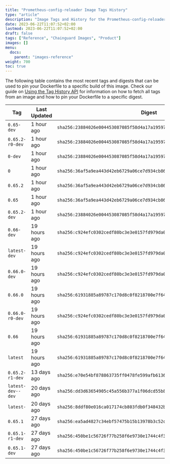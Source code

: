 ```yaml
---
title: "Prometheus-config-reloader Image Tags History"
type: "article"
description: "Image Tags and History for the Prometheus-config-reloader Chainguard Image"
date: 2023-06-22T11:07:52+02:00
lastmod: 2023-06-22T11:07:52+02:00
draft: false
tags: ["Reference", "Chainguard Images", "Product"]
images: []
menu:
  docs:
    parent: "images-reference"
weight: 700
toc: true
---
```


The following table contains the most recent tags and digests that can be used to pin your Dockerfile to a specific build of this image. Check our guide on [Using the Tag History API](/chainguard/chainguard-images/using-the-tag-history-api/) for information on how to fetch all tags from an image and how to pin your Dockerfile to a specific digest.

| Tag               | Last Updated | Digest                                                                    |
|-------------------|--------------|---------------------------------------------------------------------------|
| `0.65-dev`        | 1 hour ago   | `sha256:23884026e004453087085f58d4a17a19597ea2475e29fc9b622ce5c544287f48` |
| `0.65.2-r0-dev`   | 1 hour ago   | `sha256:23884026e004453087085f58d4a17a19597ea2475e29fc9b622ce5c544287f48` |
| `0-dev`           | 1 hour ago   | `sha256:23884026e004453087085f58d4a17a19597ea2475e29fc9b622ce5c544287f48` |
| `0`               | 1 hour ago   | `sha256:36af5a9ea443d42eb6729a06ce7d934cb866caea6390b35f1865b52f9ff147f4` |
| `0.65.2`          | 1 hour ago   | `sha256:36af5a9ea443d42eb6729a06ce7d934cb866caea6390b35f1865b52f9ff147f4` |
| `0.65`            | 1 hour ago   | `sha256:36af5a9ea443d42eb6729a06ce7d934cb866caea6390b35f1865b52f9ff147f4` |
| `0.65.2-dev`      | 1 hour ago   | `sha256:23884026e004453087085f58d4a17a19597ea2475e29fc9b622ce5c544287f48` |
| `0.66-dev`        | 19 hours ago | `sha256:c924efc0302cedf80bc3e3e0157fd979da07bfc918faea877d26ebf0e9257221` |
| `latest-dev`      | 19 hours ago | `sha256:c924efc0302cedf80bc3e3e0157fd979da07bfc918faea877d26ebf0e9257221` |
| `0.66.0-dev`      | 19 hours ago | `sha256:c924efc0302cedf80bc3e3e0157fd979da07bfc918faea877d26ebf0e9257221` |
| `0.66.0`          | 19 hours ago | `sha256:61931885a89787c170d8c0f8218700e7f64e4b7f7eeba2386a5711ffb978c550` |
| `0.66.0-r0-dev`   | 19 hours ago | `sha256:c924efc0302cedf80bc3e3e0157fd979da07bfc918faea877d26ebf0e9257221` |
| `0.66`            | 19 hours ago | `sha256:61931885a89787c170d8c0f8218700e7f64e4b7f7eeba2386a5711ffb978c550` |
| `latest`          | 19 hours ago | `sha256:61931885a89787c170d8c0f8218700e7f64e4b7f7eeba2386a5711ffb978c550` |
| `0.65.2-r1-dev`   | 13 days ago  | `sha256:e70e54bf878863735ff0478fe599afb6136f3045bcecc61ae943b3a6008bd991` |
| `latest-dev--dev` | 20 days ago  | `sha256:dd3d63654905c45a556b377a1f06dcd55b8846994e2e1cf9694b61d5aa8d8221` |
| `latest-`         | 20 days ago  | `sha256:8ddf80e016ca017174cb803fdb0f348432baf9547156140cc7f86b4a82d903f5` |
| `0.65.1`          | 27 days ago  | `sha256:ea5ad4827c34ebf57475b15b13978b3c52c4e9dd695f724a02e2dc7fd6211785` |
| `0.65.1-r1-dev`   | 27 days ago  | `sha256:450be1c56726f77b258f6e9730e1744c4f3b7d8fe9d17dada7f33735d0558153` |
| `0.65.1-dev`      | 27 days ago  | `sha256:450be1c56726f77b258f6e9730e1744c4f3b7d8fe9d17dada7f33735d0558153` |
